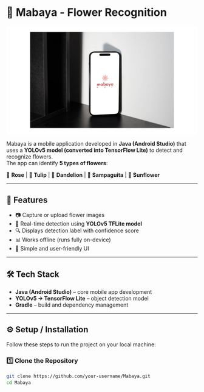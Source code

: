 # 🌸 Mabaya - Flower Recognition  

![App Preview](Preview.png)  

Mabaya is a mobile application developed in **Java (Android Studio)** that uses a **YOLOv5 model (converted into TensorFlow Lite)** to detect and recognize flowers.  
The app can identify **5 types of flowers**:  

🌹 **Rose** | 🌷 **Tulip** | 🌼 **Dandelion** | 🤍 **Sampaguita** | 🌻 **Sunflower**  

---

## 🚀 Features  
- 📷 Capture or upload flower images  
- 🤖 Real-time detection using **YOLOv5 TFLite model**  
- 🔍 Displays detection label with confidence score  
- 📊 Works offline (runs fully on-device)  
- 🎨 Simple and user-friendly UI  

---

## 🛠️ Tech Stack  
- **Java (Android Studio)** – core mobile app development  
- **YOLOv5 → TensorFlow Lite** – object detection model  
- **Gradle** – build and dependency management  

---

## ⚙️ Setup / Installation  

Follow these steps to run the project on your local machine:  

### 1️⃣ Clone the Repository  
```bash
git clone https://github.com/your-username/Mabaya.git
cd Mabaya
